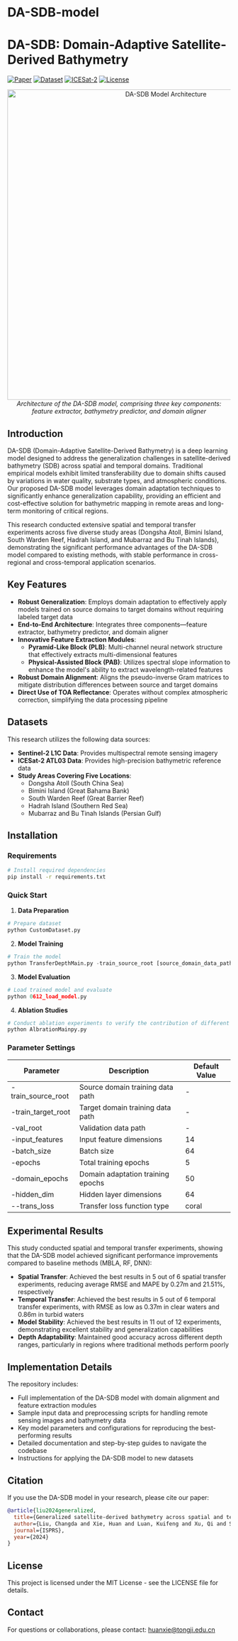 # DA-SDB-model
# DA-SDB: Domain-Adaptive Satellite-Derived Bathymetry

[![Paper](https://img.shields.io/badge/Paper-ISPRS-blue)](https://www.isprs.org/)
[![Dataset](https://img.shields.io/badge/Dataset-Sentinel--2-green)](https://sentinel.esa.int/web/sentinel/missions/sentinel-2)
[![ICESat-2](https://img.shields.io/badge/ICESat--2-NASA-red)](https://icesat-2.gsfc.nasa.gov/)
[![License](https://img.shields.io/badge/License-MIT-yellow.svg)](https://opensource.org/licenses/MIT)

<p align="center">
  <img src="assets/model_structure.png" alt="DA-SDB Model Architecture" width="700"/>
  <br>
  <i>Architecture of the DA-SDB model, comprising three key components: feature extractor, bathymetry predictor, and domain aligner</i>
</p>

## Introduction

DA-SDB (Domain-Adaptive Satellite-Derived Bathymetry) is a deep learning model designed to address the generalization challenges in satellite-derived bathymetry (SDB) across spatial and temporal domains. Traditional empirical models exhibit limited transferability due to domain shifts caused by variations in water quality, substrate types, and atmospheric conditions. Our proposed DA-SDB model leverages domain adaptation techniques to significantly enhance generalization capability, providing an efficient and cost-effective solution for bathymetric mapping in remote areas and long-term monitoring of critical regions.

This research conducted extensive spatial and temporal transfer experiments across five diverse study areas (Dongsha Atoll, Bimini Island, South Warden Reef, Hadrah Island, and Mubarraz and Bu Tinah Islands), demonstrating the significant performance advantages of the DA-SDB model compared to existing methods, with stable performance in cross-regional and cross-temporal application scenarios.

## Key Features

- **Robust Generalization**: Employs domain adaptation to effectively apply models trained on source domains to target domains without requiring labeled target data
- **End-to-End Architecture**: Integrates three components—feature extractor, bathymetry predictor, and domain aligner
- **Innovative Feature Extraction Modules**:
  - **Pyramid-Like Block (PLB)**: Multi-channel neural network structure that effectively extracts multi-dimensional features
  - **Physical-Assisted Block (PAB)**: Utilizes spectral slope information to enhance the model's ability to extract wavelength-related features
- **Robust Domain Alignment**: Aligns the pseudo-inverse Gram matrices to mitigate distribution differences between source and target domains
- **Direct Use of TOA Reflectance**: Operates without complex atmospheric correction, simplifying the data processing pipeline

## Datasets

This research utilizes the following data sources:

- **Sentinel-2 L1C Data**: Provides multispectral remote sensing imagery
- **ICESat-2 ATL03 Data**: Provides high-precision bathymetric reference data
- **Study Areas Covering Five Locations**:
  - Dongsha Atoll (South China Sea)
  - Bimini Island (Great Bahama Bank)
  - South Warden Reef (Great Barrier Reef)
  - Hadrah Island (Southern Red Sea)
  - Mubarraz and Bu Tinah Islands (Persian Gulf)

## Installation

### Requirements

```bash
# Install required dependencies
pip install -r requirements.txt
```

### Quick Start

1. **Data Preparation**

```python
# Prepare dataset
python CustomDataset.py
```

2. **Model Training**

```python
# Train the model
python TransferDepthMain.py -train_source_root [source_domain_data_path] -train_target_root [target_domain_data_path] -val_root [validation_data_path]
```

3. **Model Evaluation**

```python
# Load trained model and evaluate
python 0612_load_model.py
```

4. **Ablation Studies**

```python
# Conduct ablation experiments to verify the contribution of different modules
python AlbrationMainpy.py
```

### Parameter Settings

| Parameter | Description | Default Value |
|-----------|-------------|---------------|
| -train_source_root | Source domain training data path | - |
| -train_target_root | Target domain training data path | - |
| -val_root | Validation data path | - |
| -input_features | Input feature dimensions | 14 |
| -batch_size | Batch size | 64 |
| -epochs | Total training epochs | 5 |
| -domain_epochs | Domain adaptation training epochs | 50 |
| -hidden_dim | Hidden layer dimensions | 64 |
| --trans_loss | Transfer loss function type | coral |

## Experimental Results

This study conducted spatial and temporal transfer experiments, showing that the DA-SDB model achieved significant performance improvements compared to baseline methods (MBLA, RF, DNN):

- **Spatial Transfer**: Achieved the best results in 5 out of 6 spatial transfer experiments, reducing average RMSE and MAPE by 0.27m and 21.51%, respectively
- **Temporal Transfer**: Achieved the best results in 5 out of 6 temporal transfer experiments, with RMSE as low as 0.37m in clear waters and 0.86m in turbid waters
- **Model Stability**: Achieved the best results in 11 out of 12 experiments, demonstrating excellent stability and generalization capabilities
- **Depth Adaptability**: Maintained good accuracy across different depth ranges, particularly in regions where traditional methods perform poorly

## Implementation Details

The repository includes:

- Full implementation of the DA-SDB model with domain alignment and feature extraction modules
- Sample input data and preprocessing scripts for handling remote sensing images and bathymetry data
- Key model parameters and configurations for reproducing the best-performing results
- Detailed documentation and step-by-step guides to navigate the codebase
- Instructions for applying the DA-SDB model to new datasets

## Citation

If you use the DA-SDB model in your research, please cite our paper:

```bibtex
@article{liu2024generalized,
  title={Generalized satellite-derived bathymetry across spatial and temporal domains: a domain-adaptive deep learning approach with multi-source remote sensing data},
  author={Liu, Changda and Xie, Huan and Luan, Kuifeng and Xu, Qi and Sun, Yuan and Ji, Min and Tong, Xiaohua},
  journal={ISPRS},
  year={2024}
}
```

## License

This project is licensed under the MIT License - see the LICENSE file for details.

## Contact

For questions or collaborations, please contact: huanxie@tongji.edu.cn 

